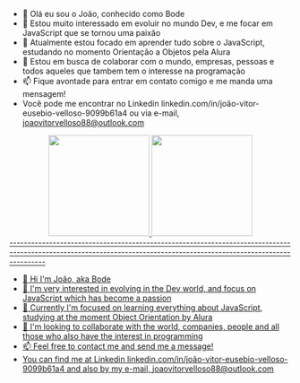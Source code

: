 - 👋 Olá eu sou o João, conhecido como Bode
- 👀 Estou muito interessado em evoluir no mundo Dev, e me focar em JavaScript que se tornou uma paixão
- 🌱 Atualmente estou focado em aprender tudo sobre o JavaScript, estudando no momento Orientação a Objetos pela Alura
- 💞️ Estou em busca de colaborar com o mundo, empresas, pessoas e todos aqueles que tambem tem o interesse na programação
- 📫 Fique avontade para entrar em contato comigo e me manda uma mensagem!
- Você pode me encontrar no Linkedin linkedin.com/in/joão-vitor-eusebio-velloso-9099b61a4 ou via e-mail, joaovitorvelloso88@outlook.com
<div align="center">
  <a href="https://github.com/Bode0800">
  <img height="180em" src="https://github-readme-stats.vercel.app/api?username=rafaballerini&show_icons=true&theme=dracula&include_all_commits=true&count_private=true"/>
  <img height="180em" src="https://github-readme-stats.vercel.app/api/top-langs/?username=rafaballerini&layout=compact&langs_count=7&theme=dracula"/>
</div>
----------------------------------------------------------------------------------------------------------------------------------------------------------------------

- 👋 Hi I'm João, aka Bode
- 👀 I'm very interested in evolving in the Dev world, and focus on JavaScript which has become a passion
- 🌱 Currently I'm focused on learning everything about JavaScript, studying at the moment Object Orientation by Alura
- 💞️ I'm looking to collaborate with the world, companies, people and all those who also have the interest in programming
- 📫 Feel free to contact me and send me a message!
- You can find me at Linkedin linkedin.com/in/joão-vitor-eusebio-velloso-9099b61a4 and also by my e-mail, joaovitorvelloso88@outlook.com 
